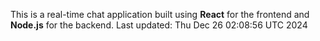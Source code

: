 This is a real-time chat application built using **React** for the frontend and **Node.js** for the backend.
Last updated: Thu Dec 26 02:08:56 UTC 2024
